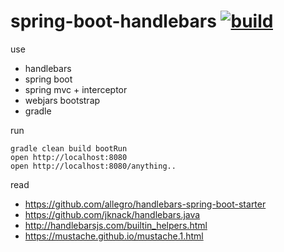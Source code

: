 spring-boot-handlebars [![build](https://travis-ci.org/daggerok/spring-boot-handlebars.svg?branch=master)](https://travis-ci.org/daggerok/spring-boot-handlebars) 
======================

use

- handlebars
- spring boot
- spring mvc + interceptor
- webjars bootstrap
- gradle

run

```shell
gradle clean build bootRun
open http://localhost:8080
open http://localhost:8080/anything..
```

read

- https://github.com/allegro/handlebars-spring-boot-starter
- https://github.com/jknack/handlebars.java
- http://handlebarsjs.com/builtin_helpers.html
- https://mustache.github.io/mustache.1.html
